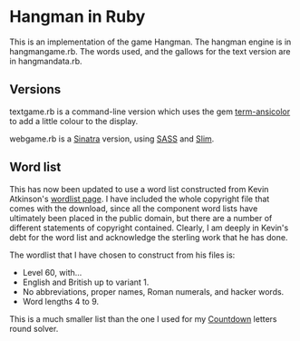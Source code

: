 # Hangman in Ruby

This is an implementation of the game Hangman. The hangman engine is in
hangmangame.rb. The words used, and the gallows for the text version are in
hangmandata.rb.

## Versions

textgame.rb is a command-line version which uses the gem 
[term-ansicolor](http://flori.github.io/term-ansicolor/) to add a
little colour to the display. 

webgame.rb is a [Sinatra](http://www.sinatrarb.com/) version, 
using [SASS](http://sass-lang.com/) and [Slim](http://slim-lang.com/).

## Word list

This has now been updated to use a word list constructed from
Kevin Atkinson's [wordlist page](http://wordlist.sourceforge.net/). 
I have included the whole copyright file that comes with the download, since
all the component word lists have ultimately been placed in the public domain, 
but there are a number of different statements of copyright contained. Clearly,
I am deeply in Kevin's debt for the word list and acknowledge the sterling work
that he has done.

The wordlist that I have chosen to construct from his files is:

- Level 60, with...
- English and British up to variant 1.
- No abbreviations, proper names, Roman numerals, and hacker words. 
- Word lengths 4 to 9.

This is a much smaller list than the one I used for my 
[Countdown](https://github.com/JulianNicholls/Countdown)
letters round solver.